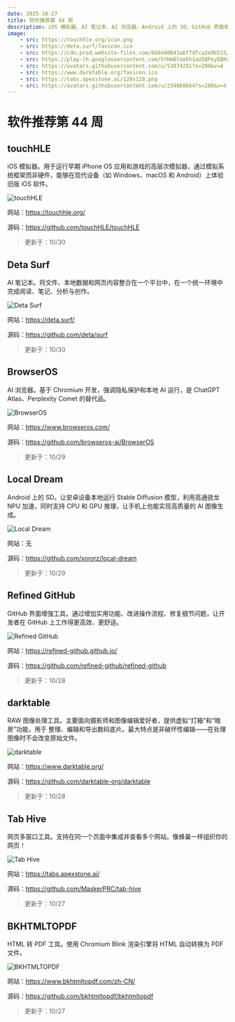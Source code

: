 ```yaml
---
date: 2025-10-27
title: 软件推荐第 44 周
description: iOS 模拟器、AI 笔记本、AI 浏览器、Android 上的 SD、GitHub 界面增强工具、RAW 图像处理工具、网页多窗口工具、HTML 转 PDF 工具。
image: 
    - src: https://touchhle.org/icon.png
    - src: https://deta.surf/favicon.ico
    - src: https://cdn.prod.website-files.com/688d40041a6f7dfca2e9b515/688e21f670bb87b3a67fd923_Favicon.png
    - src: https://play-lh.googleusercontent.com/SYHmBlUeEh1aU5QPoyEBK8yCOHOSTM7_uYabaBQnQF63tW7AEJ8M5SJOUk9fexKHBw=w480-h960-rw
    - src: https://avatars.githubusercontent.com/u/53074291?s=200&v=4
    - src: https://www.darktable.org/favicon.ico
    - src: https://tabs.apexstone.ai/128x128.png
    - src: https://avatars.githubusercontent.com/u/234860664?s=200&v=4
---
```


# 软件推荐第 44 周

## touchHLE <Badge type="info" text="Android" /> <Badge type="tip" text="桌面端" />

iOS 模拟器。用于运行早期 iPhone OS 应用和游戏的高层次模拟器，通过模拟系统框架而非硬件，能够在现代设备（如 Windows、macOS 和 Android）上体验旧版 iOS 软件。

<ClientOnly><Img src="/images/software/2025/44/touch-hle.webp" alt="touchHLE" /></ClientOnly>

网站：https://touchhle.org/

源码：https://github.com/touchHLE/touchHLE

> 更新于：10/30

## Deta Surf <Badge type="tip" text="桌面端" />

AI 笔记本。将文件、本地数据和网页内容整合在一个平台中，在一个统一环境中完成阅读、笔记、分析与创作。

<ClientOnly><Img src="/images/software/2025/44/deta-surf.webp" alt="Deta Surf" /></ClientOnly>

网站：https://deta.surf/

源码：https://github.com/deta/surf

> 更新于：10/30

## BrowserOS <Badge type="tip" text="桌面端" />

AI 浏览器。基于 Chromium 开发，强调隐私保护和本地 AI 运行，是 ChatGPT Atlas、Perplexity Comet 的替代品。

<ClientOnly><Img src="/images/software/2025/44/browser-os.webp" alt="BrowserOS" /></ClientOnly>

网站：https://www.browseros.com/

源码：https://github.com/browseros-ai/BrowserOS

> 更新于：10/29

## Local Dream <Badge type="info" text="Android" />

Android 上的 SD。让安卓设备本地运行 Stable Diffusion 模型，利用高通骁龙 NPU 加速，同时支持 CPU 和 GPU 推理，让手机上也能实现高质量的 AI 图像生成。

<ClientOnly><Img src="/images/software/2025/44/local-dream.webp" alt="Local Dream" /></ClientOnly>

网站：无

源码：https://github.com/xororz/local-dream

> 更新于：10/29

## Refined GitHub <Badge type="danger" text="扩展程序" />

GitHub 界面增强工具。通过增加实用功能、改进操作流程、修复细节问题，让开发者在 GitHub 上工作得更高效、更舒适。

<ClientOnly><Img src="/images/software/2025/44/refined-github.webp" alt="Refined GitHub" /></ClientOnly>

网站：https://refined-github.github.io/

源码：https://github.com/refined-github/refined-github

> 更新于：10/28

## darktable <Badge type="tip" text="桌面端" />

RAW 图像处理工具。主要面向摄影师和图像编辑爱好者，提供虚拟“灯箱”和“暗房”功能，用于 整理、编辑和导出数码底片。最大特点是非破坏性编辑——在处理图像时不会改变原始文件。

<ClientOnly><Img src="/images/software/2025/44/darktable.webp" alt="darktable" /></ClientOnly>

网站：https://www.darktable.org/

源码：https://github.com/darktable-org/darktable

> 更新于：10/28

## Tab Hive <Badge type="warning" text="Web" /> <Badge type="tip" text="桌面端" />

网页多窗口工具。支持在同一个页面中集成并查看多个网站。像蜂巢一样组织你的网页！

<ClientOnly><Img src="/images/software/2025/44/tab-hive.webp" alt="Tab Hive" /></ClientOnly>

网站：https://tabs.apexstone.ai/

源码：https://github.com/MaskerPRC/tab-hive

> 更新于：10/27

## BKHTMLTOPDF <Badge type="warning" text="Web" />

HTML 转 PDF 工具。使用 Chromium Blink 渲染引擎将 HTML 自动转换为 PDF 文件。

<ClientOnly><Img src="/images/software/2025/44/bkhtmltopdf.webp" alt="BKHTMLTOPDF" /></ClientOnly>

网站：https://www.bkhtmltopdf.com/zh-CN/

源码：https://github.com/bkhtmltopdf/bkhtmltopdf

> 更新于：10/27